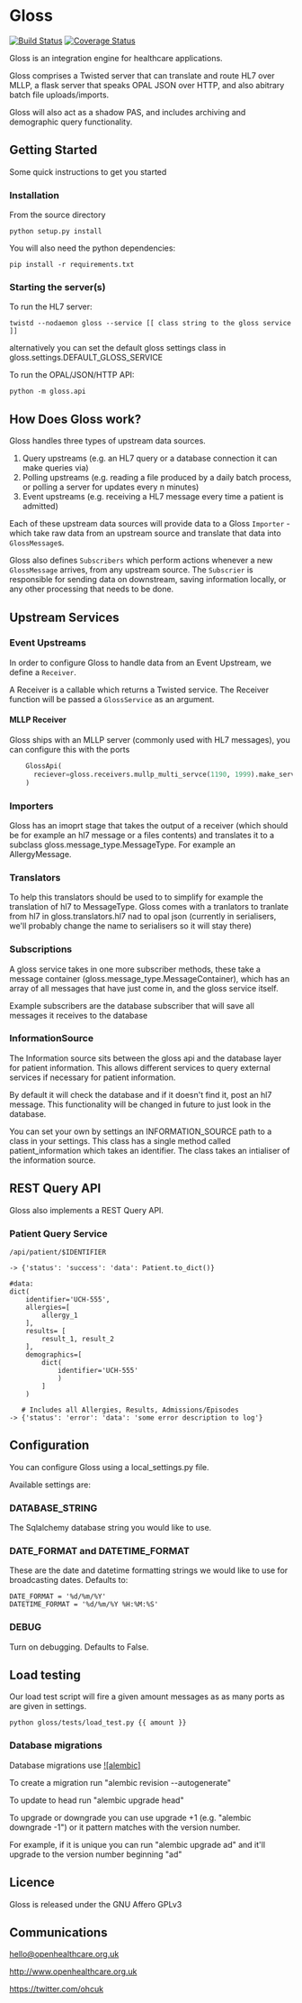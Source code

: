 # Gloss

[![Build Status](https://travis-ci.org/openhealthcare/gloss.svg?branch=master)](https://travis-ci.org/openhealthcare/gloss)
[![Coverage Status](https://coveralls.io/repos/github/openhealthcare/gloss/badge.svg?branch=master)](https://coveralls.io/github/openhealthcare/gloss?branch=master)

Gloss is an integration engine for healthcare applications.

Gloss comprises a Twisted server that can translate and route HL7 over MLLP, a
flask server that speaks OPAL JSON over HTTP, and also abitrary batch file
uploads/imports.

Gloss will also act as a shadow PAS, and includes archiving and demographic
query functionality.

## Getting Started

Some quick instructions to get you started

### Installation

From the source directory

    python setup.py install

You will also need the python dependencies:

    pip install -r requirements.txt

### Starting the server(s)

To run the HL7 server:

    twistd --nodaemon gloss --service [[ class string to the gloss service ]]

alternatively you can set the default gloss settings class in gloss.settings.DEFAULT_GLOSS_SERVICE


To run the OPAL/JSON/HTTP API:

    python -m gloss.api

## How Does Gloss work?

Gloss handles three types of upstream data sources.

  1. Query upstreams (e.g. an HL7 query or a database connection it can make queries via)
  2. Polling upstreams (e.g. reading a file produced by a daily batch process, or polling a server for updates every n minutes)
  3. Event upstreams (e.g. receiving a HL7 message every time a patient is admitted)

Each of these upstream data sources will provide data to a Gloss `Importer` - which take raw data from an upstream source and translate that data into `GlossMessage`s.

Gloss also defines `Subscribers` which perform actions whenever a new `GlossMessage` arrives, from any upstream source. The `Subscrier` is responsible for sending data on downstream, saving information locally, or any other processing that needs to be done.


## Upstream Services

### Event Upstreams

In order to configure Gloss to handle data from an Event Upstream, we define a `Receiver`.

A Receiver is a callable which returns a Twisted service. The Receiver function will be passed a `GlossService` as an argument.

#### MLLP Receiver

Gloss ships with an MLLP server (commonly used with HL7 messages), you can configure this with the ports

```python
    GlossApi(
      reciever=gloss.receivers.mullp_multi_servce(1190, 1999).make_service
    )
```

### Importers

Gloss has an imoprt stage that takes the output of a receiver (which should be for example an hl7 message or a files contents) and translates it to a subclass gloss.message_type.MessageType. For example an AllergyMessage.


### Translators

To help this translators should be used to to simplify for example the translation of hl7 to MessageType. Gloss comes with a tranlators to tranlate from hl7 in gloss.translators.hl7 nad to opal json (currently in serialisers, we'll probably change the name to serialisers so it will stay there)


### Subscriptions

A gloss service takes in one more subscriber methods, these take a message container (gloss.message_type.MessageContainer), which has an array of all messages that have just come in, and the gloss service itself.

Example subscribers are the database subscriber that will save all messages it receives to the database

### InformationSource

The Information source sits between the gloss api and the database layer for patient information. This allows different services to query external services if necessary for patient information.

By default it will check the database and if it doesn't find it, post an hl7 message. This functionality will be changed in future to just look in the database.

You can set your own by settings an INFORMATION_SOURCE path to a class in your settings. This class has a single method
called patient_information which takes an identifier. The class takes an intialiser of the information source.


## REST Query API

Gloss also implements a REST Query API.


### Patient Query Service

    /api/patient/$IDENTIFIER

    -> {'status': 'success': 'data': Patient.to_dict()}

    #data:
    dict(
        identifier='UCH-555',
        allergies=[
            allergy_1
        ],
        results= [
            result_1, result_2
        ],
        demographics=[
            dict(
                identifier='UCH-555'
                )
            ]
        )

       # Includes all Allergies, Results, Admissions/Episodes
    -> {'status': 'error': 'data': 'some error description to log'}


## Configuration

You can configure Gloss using a local_settings.py file.

Available settings are:

### DATABASE_STRING

The Sqlalchemy database string you would like to use.

### DATE_FORMAT and DATETIME_FORMAT

These are the date and datetime formatting strings we would like to use for broadcasting
dates. Defaults to:

    DATE_FORMAT = '%d/%m/%Y'
    DATETIME_FORMAT = '%d/%m/%Y %H:%M:%S'

### DEBUG

Turn on debugging. Defaults to False.

## Load testing

Our load test script will fire a given amount messages as as many ports as are given in settings.

    python gloss/tests/load_test.py {{ amount }}

### Database migrations

Database migrations use [![alembic]](http://alembic.readthedocs.org/)

To create a migration run "alembic revision --autogenerate"

To update to head run "alembic upgrade head"

To upgrade or downgrade you can use upgrade +1 (e.g. "alembic downgrade -1") or it pattern matches with the version number.

For example, if it is unique you can run "alembic upgrade ad" and it'll upgrade to the version number beginning
"ad"

## Licence

Gloss is released under the GNU Affero GPLv3

## Communications

hello@openhealthcare.org.uk

http://www.openhealthcare.org.uk

https://twitter.com/ohcuk
